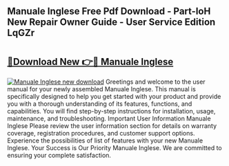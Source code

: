## Manuale Inglese Free Pdf Download - Part-IoH New Repair Owner Guide - User Service Edition LqGZr

# <h2><a href="http://cf20722.oget.top/?id=Manuale+Inglese">🔗Download New 👉🔴 Manuale Inglese</a></h2>

[![Manuale Inglese new download](https://i.imgur.com/5g1atiW.png)](http://cf20722.oget.top/?id=Manuale+Inglese)
Greetings and welcome to the user manual for your newly assembled Manuale Inglese. This manual is specifically designed to help you get started with your product and provide you with a thorough understanding of its features, functions, and capabilities. You will find step-by-step instructions for installation, usage, maintenance, and troubleshooting. Important User Information Manuale Inglese Please review the user information section for details on warranty coverage, registration procedures, and customer support options. Experience the possibilities of list of features with your new Manuale Inglese. Your Success is Our Priority Manuale Inglese. We are committed to ensuring your complete satisfaction.

